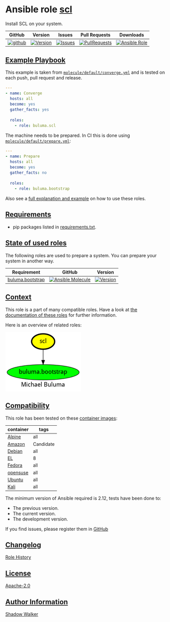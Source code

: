 # Ansible role [scl](https://galaxy.ansible.com/ui/standalone/roles/buluma/scl/documentation)

Install SCL on your system.

|GitHub|Version|Issues|Pull Requests|Downloads|
|------|-------|------|-------------|---------|
|[![github](https://github.com/buluma/ansible-role-scl/actions/workflows/molecule.yml/badge.svg)](https://github.com/buluma/ansible-role-scl/actions/workflows/molecule.yml)|[![Version](https://img.shields.io/github/release/buluma/ansible-role-scl.svg)](https://github.com/buluma/ansible-role-scl/releases/)|[![Issues](https://img.shields.io/github/issues/buluma/ansible-role-scl.svg)](https://github.com/buluma/ansible-role-scl/issues/)|[![PullRequests](https://img.shields.io/github/issues-pr-closed-raw/buluma/ansible-role-scl.svg)](https://github.com/buluma/ansible-role-scl/pulls/)|[![Ansible Role](https://img.shields.io/ansible/role/d/buluma/scl)](https://galaxy.ansible.com/ui/standalone/roles/buluma/scl/documentation)|

## [Example Playbook](#example-playbook)

This example is taken from [`molecule/default/converge.yml`](https://github.com/buluma/ansible-role-scl/blob/master/molecule/default/converge.yml) and is tested on each push, pull request and release.

```yaml
---
- name: Converge
  hosts: all
  become: yes
  gather_facts: yes

  roles:
    - role: buluma.scl
```

The machine needs to be prepared. In CI this is done using [`molecule/default/prepare.yml`](https://github.com/buluma/ansible-role-scl/blob/master/molecule/default/prepare.yml):

```yaml
---
- name: Prepare
  hosts: all
  become: yes
  gather_facts: no

  roles:
    - role: buluma.bootstrap
```

Also see a [full explanation and example](https://buluma.github.io/how-to-use-these-roles.html) on how to use these roles.


## [Requirements](#requirements)

- pip packages listed in [requirements.txt](https://github.com/buluma/ansible-role-scl/blob/master/requirements.txt).

## [State of used roles](#state-of-used-roles)

The following roles are used to prepare a system. You can prepare your system in another way.

| Requirement | GitHub | Version |
|-------------|--------|--------|
|[buluma.bootstrap](https://galaxy.ansible.com/buluma/bootstrap)|[![Ansible Molecule](https://github.com/buluma/ansible-role-bootstrap/actions/workflows/molecule.yml/badge.svg)](https://github.com/buluma/ansible-role-bootstrap/actions/workflows/molecule.yml)|[![Version](https://img.shields.io/github/release/buluma/ansible-role-bootstrap.svg)](https://github.com/shadowwalker/ansible-role-bootstrap)|

## [Context](#context)

This role is a part of many compatible roles. Have a look at [the documentation of these roles](https://buluma.github.io/) for further information.

Here is an overview of related roles:

![dependencies](https://raw.githubusercontent.com/buluma/ansible-role-scl/png/requirements.png "Dependencies")

## [Compatibility](#compatibility)

This role has been tested on these [container images](https://hub.docker.com/u/buluma):

|container|tags|
|---------|----|
|[Alpine](https://hub.docker.com/r/buluma/alpine)|all|
|[Amazon](https://hub.docker.com/r/buluma/amazonlinux)|Candidate|
|[Debian](https://hub.docker.com/r/buluma/debian)|all|
|[EL](https://hub.docker.com/r/buluma/enterpriselinux)|8|
|[Fedora](https://hub.docker.com/r/buluma/fedora)|all|
|[opensuse](https://hub.docker.com/r/buluma/opensuse)|all|
|[Ubuntu](https://hub.docker.com/r/buluma/ubuntu)|all|
|[Kali](https://hub.docker.com/r/buluma/kali)|all|

The minimum version of Ansible required is 2.12, tests have been done to:

- The previous version.
- The current version.
- The development version.

If you find issues, please register them in [GitHub](https://github.com/buluma/ansible-role-scl/issues)

## [Changelog](#changelog)

[Role History](https://github.com/buluma/ansible-role-scl/blob/master/CHANGELOG.md)

## [License](#license)

[Apache-2.0](https://github.com/buluma/ansible-role-scl/blob/master/LICENSE)

## [Author Information](#author-information)

[Shadow Walker](https://buluma.github.io/)
